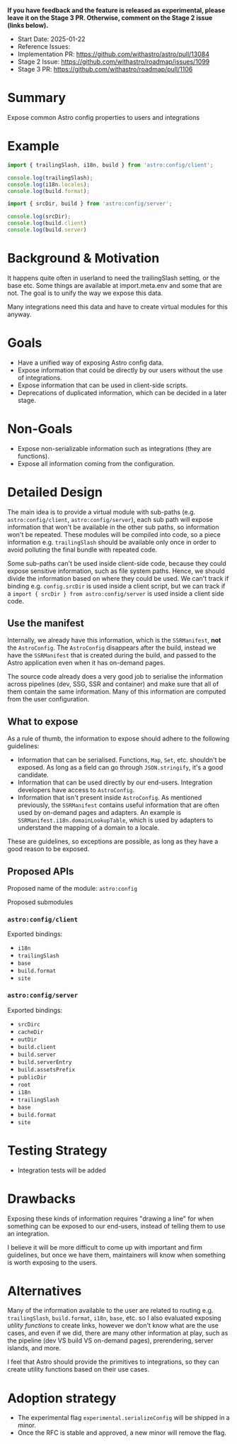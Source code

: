 <!--
  Note: You are probably looking for `stage-1--discussion-template.md`!
  This template is reserved for anyone championing an already-approved proposal.

  Community members who would like to propose an idea or feature should begin
  by creating a GitHub Discussion. See the repo README.md for more info.

  To use this template: create a new, empty file in the repo under `proposals/${ID}.md`.
  Replace `${ID}` with the official accepted proposal ID, found in the GitHub Issue
  of the accepted proposal.
-->

**If you have feedback and the feature is released as experimental, please leave it on the Stage 3 PR. Otherwise, comment on the Stage 2 issue (links below).**

- Start Date: 2025-01-22
- Reference Issues: 
- Implementation PR: https://github.com/withastro/astro/pull/13084
- Stage 2 Issue: https://github.com/withastro/roadmap/issues/1099
- Stage 3 PR: https://github.com/withastro/roadmap/pull/1106

# Summary

Expose common Astro config properties to users and integrations

# Example

```js
import { trailingSlash, i18n, build } from 'astro:config/client';

console.log(trailingSlash);
console.log(i18n.locales);
console.log(build.format);
```

```js
import { srcDir, build } from 'astro:config/server';

console.log(srcDir);
console.log(build.client)
console.log(build.server)
```

# Background & Motivation

It happens quite often in userland to need the trailingSlash setting, or the base etc. Some things are available at import.meta.env and some that are not. The goal is to unify the way we expose this data.

Many integrations need this data and have to create virtual modules for this anyway.

# Goals

- Have a unified way of exposing Astro config data.
- Expose information that could be directly by our users without the use of integrations.
- Expose information that can be used in client-side scripts.
- Deprecations of duplicated information, which can be decided in a later stage.

# Non-Goals

- Expose non-serializable information such as integrations (they are functions).
- Expose all information coming from the configuration.

# Detailed Design

The main idea is to provide a virtual module with sub-paths (e.g. `astro:config/client`, `astro:config/server`), each sub path will expose information that won't be available in the other sub paths, so information won't be repeated. These modules will be compiled into code, so a piece information e.g. `trailingSlash` should be available only once in order to avoid polluting the final bundle with repeated code.

Some sub-paths can't be used inside client-side code, because they could expose sensitive information, such as file system paths. Hence, we should divide the information based on where they could be used. We can't track if binding e.g. `config.srcDir` is used inside a client script, but we can track if a `import { srcDir } from astro:config/server` is used inside a client side code. 

## Use the manifest

Internally, we already have this information, which is the `SSRManifest`, **not** the `AstroConfig`. The `AstroConfig` disappears after the build, instead we have
the `SSRManifest` that is created during the build, and passed to the Astro application even when it has on-demand pages.

The source code already does a very good job to serialise the information across pipelines (dev, SSG, SSR and container) and make sure that all of them contain the same information. Many of this information are computed from the user configuration.

## What to expose

As a rule of thumb, the information to expose should adhere to the following guidelines:
- Information that can be serialised. Functions, `Map`, `Set`, etc. shouldn't be exposed. As long as a field can go through `JSON.stringify`, it's a good candidate. 
- Information that can be used directly by our end-users. Integration developers have access to `AstroConfig`.
- Information that isn't present inside `AstroConfig`. As mentioned previously, the `SSRManifest` contains useful information that are often used by on-demand pages and adapters.
  An example is `SSRManifest.i18n.domainLookupTable`, which is used by adapters to understand the mapping of a domain to a locale.

These are guidelines, so exceptions are possible, as long as they have a good reason to be exposed. 

## Proposed APIs

Proposed name of the module: `astro:config`

Proposed submodules

### `astro:config/client`

Exported bindings:

  - `i18n`
  - `trailingSlash`
  - `base`
  - `build.format`
  - `site`

### `astro:config/server`

Exported bindings:
  - `srcDirc`
  - `cacheDir`
  - `outDir`
  - `build.client`
  - `build.server`
  - `build.serverEntry`
  - `build.assetsPrefix`
  - `publicDir`
  - `root`
  - `i18n`
  - `trailingSlash`
  - `base`
  - `build.format`
  - `site`

# Testing Strategy

- Integration tests will be added

# Drawbacks

Exposing these kinds of information requires "drawing a line" for when something can be exposed to our end-users, instead of telling them to use an integration.

I believe it will be more difficult to come up with important and firm guidelines, but once we have them, maintainers will know when something is worth exposing to the users.

# Alternatives

Many of the information available to the user are related to routing e.g. `trailingSlash`, `build.format`, `i18n`, `base`, etc. 
so I also evaluated exposing *utility functions* to create links, however we don't know what are the use cases, and even if we did, there are many other information at play,
such as the pipeline (dev VS build VS on-demand pages), prerendering, server islands, and more. 

I feel that Astro should provide the primitives to integrations, so they can create utility functions based on their use cases.

# Adoption strategy

- The experimental flag `experimental.serializeConfig` will be shipped in a minor.
- Once the RFC is stable and approved, a new minor will remove the flag.



